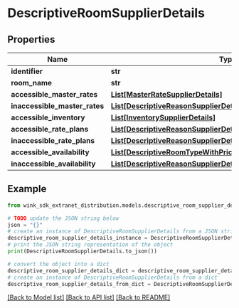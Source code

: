 # DescriptiveRoomSupplierDetails


## Properties

Name | Type | Description | Notes
------------ | ------------- | ------------- | -------------
**identifier** | **str** |  | [optional] 
**room_name** | **str** |  | [optional] 
**accessible_master_rates** | [**List[MasterRateSupplierDetails]**](MasterRateSupplierDetails.md) |  | [optional] 
**inaccessible_master_rates** | [**List[DescriptiveReasonSupplierDetails]**](DescriptiveReasonSupplierDetails.md) |  | [optional] 
**accessible_inventory** | [**List[InventorySupplierDetails]**](InventorySupplierDetails.md) |  | [optional] 
**accessible_rate_plans** | [**List[DescriptiveReasonSupplierDetails]**](DescriptiveReasonSupplierDetails.md) |  | [optional] 
**inaccessible_rate_plans** | [**List[DescriptiveReasonSupplierDetails]**](DescriptiveReasonSupplierDetails.md) |  | [optional] 
**accessible_availability** | [**List[DescriptiveRoomTypeWithPriceConfigurationsSupplierDetails]**](DescriptiveRoomTypeWithPriceConfigurationsSupplierDetails.md) |  | [optional] 
**inaccessible_availability** | [**List[DescriptiveReasonSupplierDetails]**](DescriptiveReasonSupplierDetails.md) |  | [optional] 

## Example

```python
from wink_sdk_extranet_distribution.models.descriptive_room_supplier_details import DescriptiveRoomSupplierDetails

# TODO update the JSON string below
json = "{}"
# create an instance of DescriptiveRoomSupplierDetails from a JSON string
descriptive_room_supplier_details_instance = DescriptiveRoomSupplierDetails.from_json(json)
# print the JSON string representation of the object
print(DescriptiveRoomSupplierDetails.to_json())

# convert the object into a dict
descriptive_room_supplier_details_dict = descriptive_room_supplier_details_instance.to_dict()
# create an instance of DescriptiveRoomSupplierDetails from a dict
descriptive_room_supplier_details_from_dict = DescriptiveRoomSupplierDetails.from_dict(descriptive_room_supplier_details_dict)
```
[[Back to Model list]](../README.md#documentation-for-models) [[Back to API list]](../README.md#documentation-for-api-endpoints) [[Back to README]](../README.md)


